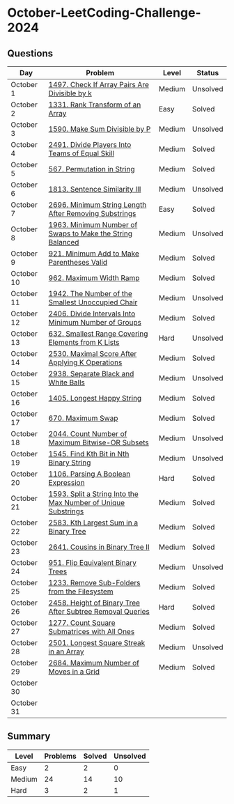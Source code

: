 # October-LeetCoding-Challenge-2024

## Questions
| Day | Problem | Level | Status |
| --- | --- | --- | --- |
| October 1 | [1497. Check If Array Pairs Are Divisible by k](https://leetcode.com/problems/check-if-array-pairs-are-divisible-by-k/) | Medium | Unsolved |
| October 2 | [1331. Rank Transform of an Array](https://leetcode.com/problems/rank-transform-of-an-array/) | Easy | Solved |
| October 3 | [1590. Make Sum Divisible by P](https://leetcode.com/problems/make-sum-divisible-by-p/) | Medium | Unsolved |
| October 4 | [2491. Divide Players Into Teams of Equal Skill](https://leetcode.com/problems/divide-players-into-teams-of-equal-skill/) | Medium | Solved |
| October 5 | [567. Permutation in String](https://leetcode.com/problems/permutation-in-string/) | Medium | Solved |
| October 6 | [1813. Sentence Similarity III](https://leetcode.com/problems/sentence-similarity-iii/) | Medium | Unsolved |
| October 7 | [2696. Minimum String Length After Removing Substrings](https://leetcode.com/problems/minimum-string-length-after-removing-substrings/) | Easy | Solved |
| October 8 | [1963. Minimum Number of Swaps to Make the String Balanced](https://leetcode.com/problems/minimum-number-of-swaps-to-make-the-string-balanced/) | Medium | Unsolved |
| October 9 | [921. Minimum Add to Make Parentheses Valid](https://leetcode.com/problems/minimum-add-to-make-parentheses-valid/) | Medium | Solved |
| October 10 | [962. Maximum Width Ramp](https://leetcode.com/problems/maximum-width-ramp/) | Medium | Solved |
| October 11 | [1942. The Number of the Smallest Unoccupied Chair](https://leetcode.com/problems/the-number-of-the-smallest-unoccupied-chair/) | Medium | Unsolved |
| October 12 | [2406. Divide Intervals Into Minimum Number of Groups](https://leetcode.com/problems/divide-intervals-into-minimum-number-of-groups/) | Medium | Solved |
| October 13 | [632. Smallest Range Covering Elements from K Lists](https://leetcode.com/problems/smallest-range-covering-elements-from-k-lists/) | Hard | Unsolved |
| October 14 | [2530. Maximal Score After Applying K Operations](https://leetcode.com/problems/maximal-score-after-applying-k-operations/) | Medium | Solved |
| October 15 | [2938. Separate Black and White Balls](https://leetcode.com/problems/separate-black-and-white-balls/) | Medium | Unsolved |
| October 16 | [1405. Longest Happy String](https://leetcode.com/problems/longest-happy-string/) | Medium | Solved |
| October 17 | [670. Maximum Swap](https://leetcode.com/problems/maximum-swap/) | Medium | Solved |
| October 18 | [2044. Count Number of Maximum Bitwise-OR Subsets](https://leetcode.com/problems/count-number-of-maximum-bitwise-or-subsets/) | Medium | Unsolved |
| October 19 | [1545. Find Kth Bit in Nth Binary String](https://leetcode.com/problems/find-kth-bit-in-nth-binary-string/) | Medium | Unsolved |
| October 20 | [1106. Parsing A Boolean Expression](https://leetcode.com/problems/parsing-a-boolean-expression/) | Hard | Solved |
| October 21 | [1593. Split a String Into the Max Number of Unique Substrings](https://leetcode.com/problems/split-a-string-into-the-max-number-of-unique-substrings/) | Medium | Solved |
| October 22 | [2583. Kth Largest Sum in a Binary Tree](https://leetcode.com/problems/kth-largest-sum-in-a-binary-tree/) | Medium | Solved |
| October 23 | [2641. Cousins in Binary Tree II](https://leetcode.com/problems/cousins-in-binary-tree-ii/) | Medium | Solved |
| October 24 | [951. Flip Equivalent Binary Trees](https://leetcode.com/problems/flip-equivalent-binary-trees/) | Medium | Unsolved |
| October 25 | [1233. Remove Sub-Folders from the Filesystem](https://leetcode.com/problems/remove-sub-folders-from-the-filesystem/) | Medium | Solved |
| October 26 | [2458. Height of Binary Tree After Subtree Removal Queries](https://leetcode.com/problems/height-of-binary-tree-after-subtree-removal-queries/) | Hard | Solved |
| October 27 | [1277. Count Square Submatrices with All Ones](https://leetcode.com/problems/count-square-submatrices-with-all-ones/) | Medium | Solved |
| October 28 | [2501. Longest Square Streak in an Array](https://leetcode.com/problems/longest-square-streak-in-an-array/) | Medium | Unsolved |
| October 29 | [2684. Maximum Number of Moves in a Grid](https://leetcode.com/problems/maximum-number-of-moves-in-a-grid/) | Medium | Solved |
| October 30 | []() |  |  |
| October 31 | []() |  |  |


## Summary
| Level  | Problems | Solved | Unsolved |
| ---    | --- | --- | --- |
| Easy   | 2 | 2 | 0 |
| Medium | 24 | 14 | 10 |
| Hard   | 3 | 2 | 1 |
